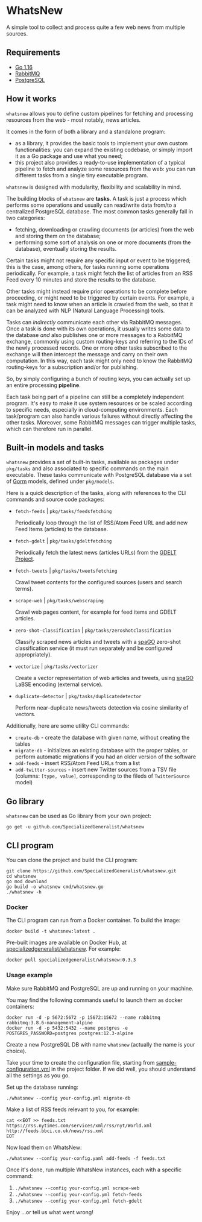 # WhatsNew

A simple tool to collect and process quite a few web news from multiple sources.

## Requirements

* [Go 1.16](https://golang.org/dl/)
* [RabbitMQ](https://www.rabbitmq.com/)
* [PostgreSQL](https://www.postgresql.org/)

## How it works

`whatsnew` allows you to define custom pipelines for fetching and processing
resources from the web - most notably, news articles.

It comes in the form of both a library and a standalone program:

* as a library, it provides the basic tools to implement your own custom
  functionalities: you can expand the existing codebase, or simply import it as
  a Go package and use what you need;
* this project also provides a ready-to-use implementation of a typical pipeline
  to fetch and analyze some resources from the web: you can run different tasks
  from a single tiny executable program.

`whatsnew` is designed with modularity, flexibility and scalability in mind.

The building blocks of `whatsnew` are **tasks**. A task is just a process which
performs some operations and usually can read/write data from/to a centralized
PostgreSQL database. The most common tasks generally fall in two categories:

* fetching, downloading or crawling documents (or articles) from the web and
  storing them on the database;
* performing some sort of analysis on one or more documents (from the database),
  eventually storing the results.

Certain tasks might not require any specific input or event to be triggered;
this is the case, among others, for tasks running some operations
periodically. For example, a task might fetch the list of articles from an
RSS Feed every 10 minutes and store the results to the database.

Other tasks might instead require prior operations to be complete before
proceeding, or might need to be triggered by certain events. For example,
a task might need to know when an article is crawled from the web, so that it
can be analyzed with NLP (Natural Language Processing) tools.

Tasks can _indirectly_ communicate each other via RabbitMQ messages. Once a
task is done with its own operations, it usually writes some data to the
database _and_ also publishes one or more messages to a RabbitMQ exchange,
commonly using custom routing-keys and referring to the IDs of the newly
processed records. One or more other tasks subscribed to the exchange will
then intercept the message and carry on their own computation.
In this way, each task might only need to know the RabbitMQ routing-keys for a
subscription and/or for publishing.

So, by simply configuring a bunch of routing keys, you can actually set up
an entire processing **pipeline**.

Each task being part of a pipeline can still be a completely independent
program. It's easy to make it use system resources or be scaled according to
specific needs, especially in cloud-computing environments. Each task/program
can also handle various failures without directly affecting the other tasks.
Moreover, some RabbitMQ messages can trigger multiple tasks, which can
therefore run in parallel.

## Built-in models and tasks

`whatsnew` provides a set of built-in tasks, available as packages under
`pkg/tasks` and also associated to specific commands on the main executable.
These tasks communicate with PostgreSQL database via a set of
[Gorm](https://gorm.io/) models, defined under `pkg/models`.

Here is a quick description of the tasks, along with references to the CLI
commands and source code packages:

* `fetch-feeds` | `pkg/tasks/feedsfetching`

  Periodically loop through the list of RSS/Atom Feed URL and add new
  Feed Items (articles) to the database.

* `fetch-gdelt` | `pkg/tasks/gdeltfetching`

  Periodically fetch the latest news (articles URLs) from the
  [GDELT Project](https://www.gdeltproject.org/).

* `fetch-tweets` | `pkg/tasks/tweetsfetching`

  Crawl tweet contents for the configured sources (users and search terms).

* `scrape-web` | `pkg/tasks/webscraping`

  Crawl web pages content, for example for feed items and GDELT articles.

* `zero-shot-classification` | `pkg/tasks/zeroshotclassification`

  Classify scraped news articles and tweets with a [spaGO](https://github.com/nlpodyssey/spago)
  zero-shot classification service (it must run separately and be configured
  appropriately).

* `vectorize` | `pkg/tasks/vectorizer`

  Create a vector representation of web articles and tweets, using
  [spaGO](https://github.com/nlpodyssey/spago) LaBSE encoding (external
  service).

* `duplicate-detector` | `pkg/tasks/duplicatedetector`

  Perform near-duplicate news/tweets detection via cosine similarity of
  vectors.

Additionally, here are some utility CLI commands:

* `create-db` - create the database with given name, without creating the tables
* `migrate-db` - initializes an existing database with the proper tables, or
  perform automatic migrations if you had an older version of the software
* `add-feeds` - insert RSS/Atom Feed URLs from a list
* `add-twitter-sources` - insert new Twitter sources from a TSV file
  (columns: `[type, value]`, corresponding to the fileds of `TwitterSource`
  model)

## Go library

`whatsnew` can be used as Go library from your own project:

```shell
go get -u github.com/SpecializedGeneralist/whatsnew
```

## CLI program

You can clone the project and build the CLI program:

```shell
git clone https://github.com/SpecializedGeneralist/whatsnew.git
cd whatsnew
go mod download
go build -o whatsnew cmd/whatsnew.go
./whatsnew -h
```

### Docker

The CLI program can run from a Docker container. To build the image:

```console
docker build -t whatsnew:latest .
```

Pre-built images are available on Docker Hub, at [specializedgeneralist/whatsnew](https://hub.docker.com/r/specializedgeneralist/whatsnew).
For example:

```shell
docker pull specializedgeneralist/whatsnew:0.3.3
```

### Usage example

Make sure RabbitMQ and PostgreSQL are up and running on your machine.

You may find the following commands useful to launch them as docker containers:
```console
docker run -d -p 5672:5672 -p 15672:15672 --name rabbitmq rabbitmq:3.8.6-management-alpine
docker run -d -p 5432:5432 --name postgres -e POSTGRES_PASSWORD=postgres postgres:12.3-alpine
```

Create a new PostgreSQL DB with name `whatsnew` (actually the name is your choice).

Take your time to create the configuration file, starting from
[sample-configuration.yml](https://github.com/SpecializedGeneralist/whatsnew/blob/main/sample-configuration.yml)
in the project folder. If we did well, you should understand all the settings
as you go.

Set up the database running:

```console
./whatsnew --config your-config.yml migrate-db
```

Make a list of RSS feeds relevant to you, for example:

```console
cat <<EOT >> feeds.txt
https://rss.nytimes.com/services/xml/rss/nyt/World.xml
http://feeds.bbci.co.uk/news/rss.xml
EOT
```

Now load them on WhatsNew:

```console
./whatsnew --config your-config.yaml add-feeds -f feeds.txt
```

Once it's done, run multiple WhatsNew instances, each with a specific command:

1. ```./whatsnew --config your-config.yml scrape-web```
2. ```./whatsnew --config your-config.yml fetch-feeds```
3. ```./whatsnew --config your-config.yml fetch-gdelt```

Enjoy ...or tell us what went wrong!
